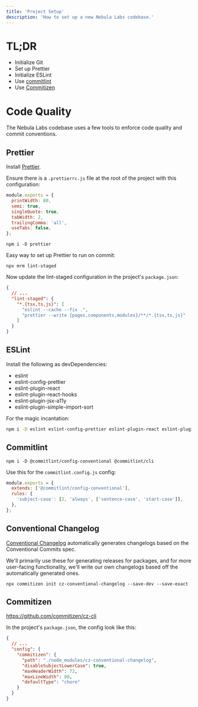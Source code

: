 ```yaml
---
title: 'Project Setup'
description: 'How to set up a new Nebula Labs codebase.'
---
```


# TL;DR

- Initialize Git
- Set up Prettier
- Initialize ESLint
- Use [commitlint](https://github.com/conventional-changelog/commitlint)
- Use [Commitizen](https://github.com/commitizen/cz-cli)

# Code Quality

The Nebula Labs codebase uses a few tools to enforce code quality and commit
conventions.

## Prettier

Install [Prettier](https://prettier.io/docs/en/install.html).

Ensure there is a `.prettierrc.js` file at the root of the project with this
configuration:

```js
module.exports = {
  printWidth: 80,
  semi: true,
  singleQuote: true,
  tabWidth: 2,
  trailingComma: 'all',
  useTabs: false,
};
```

```
npm i -D prettier
```

Easy way to set up Prettier to run on commit:

```
npx mrm lint-staged
```

Now update the lint-staged configuration in the project's `package.json`:

```json
{
  // ...
  "lint-staged": {
    "*.{tsx,ts,js}": [
      "eslint --cache --fix .",
      "prettier --write {pages,components,modules}/**/*.{tsx,ts,js}"
    ]
  }
}
```

## ESLint

Install the following as devDependencies:

- eslint
- eslint-config-prettier
- eslint-plugin-react
- eslint-plugin-react-hooks
- eslint-plugin-jsx-a11y
- eslint-plugin-simple-import-sort

For the magic incantation:

```bash
npm i -D eslint eslint-config-prettier eslint-plugin-react eslint-plugin-react-hooks eslint-plugin-jsx-a11y eslint-plugin-simple-import-sort
```

## Commitlint

```
npm i -D @commitlint/config-conventional @commitlint/cli
```

Use this for the `commitlint.config.js` config:

```js
module.exports = {
  extends: ['@commitlint/config-conventional'],
  rules: {
    'subject-case': [2, 'always', ['sentence-case', 'start-case']],
  },
};
```

## Conventional Changelog

[Conventional Changelog](https://github.com/conventional-changelog/conventional-changelog)
automatically generates changelogs based on the Conventional Commits spec.

We'll primarily use these for generating releases for packages, and for more
user-facing functionality, we'll write our own changelogs based off the
automatically generated ones.

```
npx commitizen init cz-conventional-changelog --save-dev --save-exact
```

## Commitizen

https://github.com/commitizen/cz-cli

In the project's `package.json`, the config look like this:

```json
{
  // ...
  "config": {
    "commitizen": {
      "path": "./node_modules/cz-conventional-changelog",
      "disableSubjectLowerCase": true,
      "maxHeaderWidth": 72,
      "maxLineWidth": 80,
      "defaultType": "chore"
    }
  }
}
```
